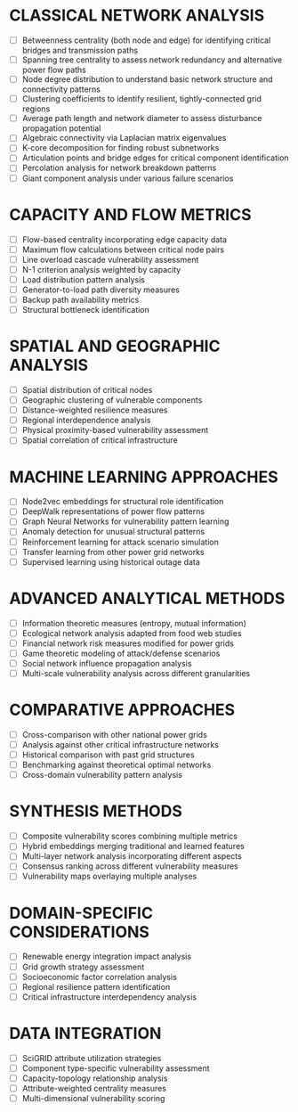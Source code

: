 # CLASSICAL NETWORK ANALYSIS
- [ ] Betweenness centrality (both node and edge) for identifying critical bridges and transmission paths
- [ ] Spanning tree centrality to assess network redundancy and alternative power flow paths
- [ ] Node degree distribution to understand basic network structure and connectivity patterns
- [ ] Clustering coefficients to identify resilient, tightly-connected grid regions
- [ ] Average path length and network diameter to assess disturbance propagation potential
- [ ] Algebraic connectivity via Laplacian matrix eigenvalues
- [ ] K-core decomposition for finding robust subnetworks
- [ ] Articulation points and bridge edges for critical component identification
- [ ] Percolation analysis for network breakdown patterns
- [ ] Giant component analysis under various failure scenarios

# CAPACITY AND FLOW METRICS
- [ ] Flow-based centrality incorporating edge capacity data
- [ ] Maximum flow calculations between critical node pairs
- [ ] Line overload cascade vulnerability assessment
- [ ] N-1 criterion analysis weighted by capacity
- [ ] Load distribution pattern analysis
- [ ] Generator-to-load path diversity measures
- [ ] Backup path availability metrics
- [ ] Structural bottleneck identification

# SPATIAL AND GEOGRAPHIC ANALYSIS
- [ ] Spatial distribution of critical nodes
- [ ] Geographic clustering of vulnerable components
- [ ] Distance-weighted resilience measures
- [ ] Regional interdependence analysis
- [ ] Physical proximity-based vulnerability assessment
- [ ] Spatial correlation of critical infrastructure

# MACHINE LEARNING APPROACHES
- [ ] Node2vec embeddings for structural role identification
- [ ] DeepWalk representations of power flow patterns
- [ ] Graph Neural Networks for vulnerability pattern learning
- [ ] Anomaly detection for unusual structural patterns
- [ ] Reinforcement learning for attack scenario simulation
- [ ] Transfer learning from other power grid networks
- [ ] Supervised learning using historical outage data

# ADVANCED ANALYTICAL METHODS
- [ ] Information theoretic measures (entropy, mutual information)
- [ ] Ecological network analysis adapted from food web studies
- [ ] Financial network risk measures modified for power grids
- [ ] Game theoretic modeling of attack/defense scenarios
- [ ] Social network influence propagation analysis
- [ ] Multi-scale vulnerability analysis across different granularities

# COMPARATIVE APPROACHES
- [ ] Cross-comparison with other national power grids
- [ ] Analysis against other critical infrastructure networks
- [ ] Historical comparison with past grid structures
- [ ] Benchmarking against theoretical optimal networks
- [ ] Cross-domain vulnerability pattern analysis

# SYNTHESIS METHODS
- [ ] Composite vulnerability scores combining multiple metrics
- [ ] Hybrid embeddings merging traditional and learned features
- [ ] Multi-layer network analysis incorporating different aspects
- [ ] Consensus ranking across different vulnerability measures
- [ ] Vulnerability maps overlaying multiple analyses

# DOMAIN-SPECIFIC CONSIDERATIONS
- [ ] Renewable energy integration impact analysis
- [ ] Grid growth strategy assessment
- [ ] Socioeconomic factor correlation analysis
- [ ] Regional resilience pattern identification
- [ ] Critical infrastructure interdependency analysis

# DATA INTEGRATION
- [ ] SciGRID attribute utilization strategies
- [ ] Component type-specific vulnerability assessment
- [ ] Capacity-topology relationship analysis
- [ ] Attribute-weighted centrality measures
- [ ] Multi-dimensional vulnerability scoring